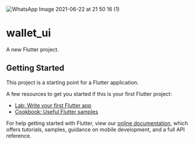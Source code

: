 ![WhatsApp Image 2021-06-22 at 21 50 16 (1)](https://user-images.githubusercontent.com/27766375/123013963-fba5a900-d3a3-11eb-9174-2e7707e4141a.jpeg)
# wallet_ui

A new Flutter project.

## Getting Started

This project is a starting point for a Flutter application.

A few resources to get you started if this is your first Flutter project:

- [Lab: Write your first Flutter app](https://flutter.dev/docs/get-started/codelab)
- [Cookbook: Useful Flutter samples](https://flutter.dev/docs/cookbook)

For help getting started with Flutter, view our
[online documentation](https://flutter.dev/docs), which offers tutorials,
samples, guidance on mobile development, and a full API reference.
